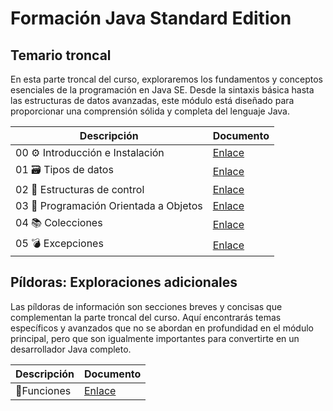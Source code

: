 # Formación Java Standard Edition



## Temario troncal

En esta parte troncal del curso, exploraremos los fundamentos y conceptos esenciales de la programación en Java SE. Desde la sintaxis básica hasta las estructuras de datos avanzadas, este módulo está diseñado para proporcionar una comprensión sólida y completa del lenguaje Java. 

| Descripción                   | Documento                                        |
| ----------------------------- | ------------------------------------------------- |
| 00 ⚙️ Introducción e Instalación | [Enlace](md/troncal/00-intro.md) |
| 01 🗃️ Tipos de datos | [Enlace](md/troncal/01-tipos.md) |
| 02 🔁 Estructuras de control | [Enlace](md/troncal/02-estructuras.md) |
| 03 🧱 Programación Orientada a Objetos | [Enlace](md/troncal/03-poo.md) |
| 04 📚 Colecciones | [Enlace](md/troncal/04-colecciones.md) |
| 05 💣 Excepciones | [Enlace](md/troncal/05-excepciones.md) |



## Píldoras: Exploraciones adicionales

Las píldoras de información son secciones breves y concisas que complementan la parte troncal del curso. Aquí encontrarás temas específicos y avanzados que no se abordan en profundidad en el módulo principal, pero que son igualmente importantes para convertirte en un desarrollador Java completo.

| Descripción | Documento                               |
| ----------- | --------------------------------------- |
| 🧩Funciones  | [Enlace](docs/md/píldoras/funciones.md) |



